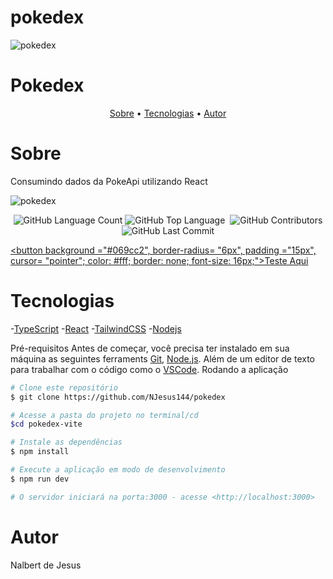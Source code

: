 
# pokedex
![pokedex](https://user-images.githubusercontent.com/94402903/173207150-e90ed556-df54-460f-9fe2-63d14f86e9ac.png)
<h1>Pokedex</h1>


<p align = "center">
<a href="#sobre">Sobre</a> •
<a href="#tecnologias">Tecnologias</a> •
<a href="#autor">Autor</a>
</p>

# Sobre
<p>Consumindo dados da PokeApi utilizando React</p>

![pokedex](https://user-images.githubusercontent.com/94402903/173207422-7fe00014-1300-4c1d-acfb-18cabc7d0441.gif)

<p align="center">
<img alt="GitHub Language Count" src="https://img.shields.io/github/languages/count/NJesus144/pokedex" />
<img alt="GitHub Top Language" src="https://img.shields.io/github/languages/top/NJesus144/pokedex" />
<img alt="" src="https://img.shields.io/github/repo-size/NJesus144/pokedex" />
<img alt="GitHub Contributors" src="https://img.shields.io/github/contributors/NJesus144/pokedex" />
<img alt="GitHub Last Commit" src="https://img.shields.io/github/last-commit/NJesus144/pokedex" />
</p>

<a href="https://pokedex-generation.netlify.app/"><button background ="#069cc2", border-radius= "6px", padding ="15px", cursor= "pointer"; color: #fff; border: none; font-size: 16px;">Teste Aqui</button></a>

# Tecnologias
-[TypeScript](https://www.typescriptlang.org/)
-[React](https://pt-br.reactjs.org/)
-[TailwindCSS](https://tailwindcss.com/)
-[Nodejs](https://node.js.org/en)

Pré-requisitos
Antes de começar, você precisa ter instalado em sua máquina as seguintes ferraments [Git](https://git-scm.com), [Node.js](https://node.js.org/en). Além de um editor de texto para trabalhar com o código como o [VSCode](https://code.visualstudio.com/).
Rodando a aplicação

```bash
# Clone este repositório
$ git clone https://github.com/NJesus144/pokedex

# Acesse a pasta do projeto no terminal/cd
$cd pokedex-vite

# Instale as dependências
$ npm install

# Execute a aplicação em modo de desenvolvimento
$ npm run dev

# O servidor iniciará na porta:3000 - acesse <http://localhost:3000>
```

# Autor

<p>Nalbert de Jesus </p>
